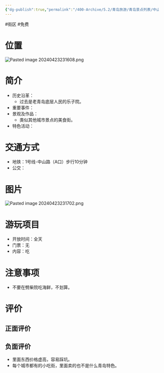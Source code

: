 ```yaml
---
{"dg-publish":true,"permalink":"/400-Archive/5.2/青岛旅游/青岛景点列表/中山路及其周边/劈柴院/","tags":["街区","免费"]}
---
```


#街区 #免费 
# 位置
![Pasted image 20240423231608.png](/img/user/800-%E5%85%B6%E4%BB%96/801-%E5%9B%BE%E7%89%87/Pasted%20image%2020240423231608.png)
# 简介
- 历史沿革：
	- 过去是老青岛底层人民的乐子院。
- 重要事件：
- 景观及作品：
	- 类似其他城市景点的美食街。
- 特色活动：
# 交通方式
- 地铁：1号线-中山路（A口）步行10分钟
- 公交：
# 图片
![Pasted image 20240423231702.png](/img/user/800-%E5%85%B6%E4%BB%96/801-%E5%9B%BE%E7%89%87/Pasted%20image%2020240423231702.png)
# 游玩项目
- 开放时间：全天
- 门票：无
- 内容：吃
# 注意事项
- 不要在劈柴院吃海鲜，不划算。
# 评价
## 正面评价
## 负面评价
- 里面东西价格虚高，容易踩坑。
- 每个城市都有的小吃街，里面卖的也不是什么青岛特色。